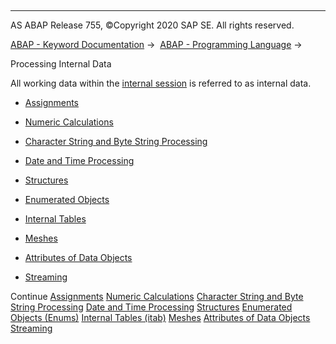   

* * *

AS ABAP Release 755, ©Copyright 2020 SAP SE. All rights reserved.

[ABAP - Keyword Documentation](javascript:call_link\('abenabap.htm'\)) →  [ABAP - Programming Language](javascript:call_link\('abenabap_reference.htm'\)) → 

Processing Internal Data

All working data within the [internal session](javascript:call_link\('abeninternal_session_glosry.htm'\) "Glossary Entry") is referred to as internal data.

-   [Assignments](javascript:call_link\('abenvalue_assignments.htm'\))

-   [Numeric Calculations](javascript:call_link\('abencompute_expressions.htm'\))

-   [Character String and Byte String Processing](javascript:call_link\('abenabap_data_string.htm'\))

-   [Date and Time Processing](javascript:call_link\('abendate_time_processing.htm'\))

-   [Structures](javascript:call_link\('abendata_objects_structure.htm'\))

-   [Enumerated Objects](javascript:call_link\('abenenumerated_types_usage.htm'\))

-   [Internal Tables](javascript:call_link\('abenitab.htm'\))

-   [Meshes](javascript:call_link\('abenabap_meshes.htm'\))

-   [Attributes of Data Objects](javascript:call_link\('abendescribe_field.htm'\))

-   [Streaming](javascript:call_link\('abenstreaming.htm'\))

Continue
[Assignments](javascript:call_link\('abenvalue_assignments.htm'\))
[Numeric Calculations](javascript:call_link\('abencompute_expressions.htm'\))
[Character String and Byte String Processing](javascript:call_link\('abenabap_data_string.htm'\))
[Date and Time Processing](javascript:call_link\('abendate_time_processing.htm'\))
[Structures](javascript:call_link\('abendata_objects_structure.htm'\))
[Enumerated Objects (Enums)](javascript:call_link\('abenenumerated_types_usage.htm'\))
[Internal Tables (itab)](javascript:call_link\('abenitab.htm'\))
[Meshes](javascript:call_link\('abenabap_meshes.htm'\))
[Attributes of Data Objects](javascript:call_link\('abendescribe_field.htm'\))
[Streaming](javascript:call_link\('abenstreaming.htm'\))